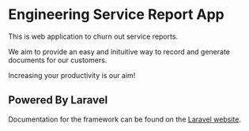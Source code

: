 # Engineering Service Report App

This is web application to churn out service reports.

We aim to provide an easy and inituitive way to record and generate documents for our customers.

Increasing your productivity is our aim!

## Powered By Laravel

Documentation for the framework can be found on the [Laravel website](http://laravel.com/docs).

